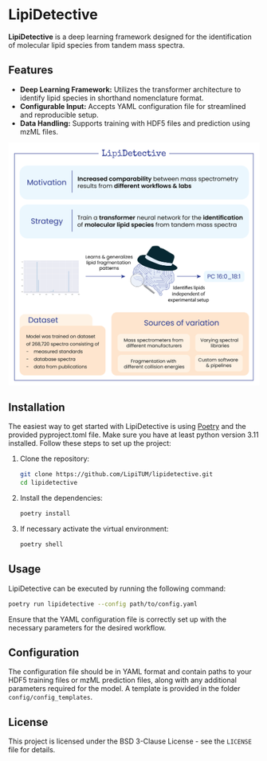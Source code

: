 # LipiDetective

**LipiDetective** is a deep learning framework designed for the identification of molecular lipid species from tandem 
mass spectra.

## Features

- **Deep Learning Framework:** Utilizes the transformer architecture to identify lipid species in shorthand nomenclature format.
- **Configurable Input:** Accepts YAML configuration file for streamlined and reproducible setup.
- **Data Handling:** Supports training with HDF5 files and prediction using mzML files.

![](./docs/source/_static/1_graphical_abstract.png)

## Installation

The easiest way to get started with LipiDetective is using [Poetry](https://python-poetry.org) and the provided pyproject.toml file. 
Make sure you have at least python version 3.11 installed. Follow these steps to set up the project:

1. Clone the repository:
   ```bash
   git clone https://github.com/LipiTUM/lipidetective.git
   cd lipidetective

2. Install the dependencies:
   ```bash
   poetry install

3. If necessary activate the virtual environment:
   ```bash
   poetry shell

## Usage

LipiDetective can be executed by running the following command:

   ```bash
   poetry run lipidetective --config path/to/config.yaml
   ```

Ensure that the YAML configuration file is correctly set up with the necessary parameters for the desired workflow.

## Configuration
The configuration file should be in YAML format and contain paths to your HDF5 training files or mzML prediction files,
along with any additional parameters required for the model. A template is provided in the folder `config/config_templates`. 

## License
This project is licensed under the BSD 3-Clause License - see the `LICENSE` file for details.